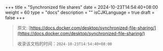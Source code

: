 +++
title = "Synchronized file shares"
date = 2024-10-23T14:54:40+08:00
weight = 60
type = "docs"
description = ""
isCJKLanguage = true
draft = false
+++

> 原文: [https://docs.docker.com/desktop/synchronized-file-sharing/](https://docs.docker.com/desktop/synchronized-file-sharing/)
>
> 收录该文档的时间：`2024-10-23T14:54:40+08:00`
